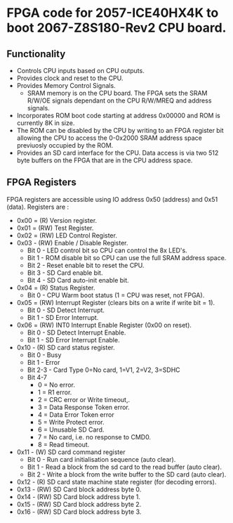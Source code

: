 # FPGA code for 2057-ICE40HX4K to boot 2067-Z8S180-Rev2 CPU board.

## Functionality

* Controls CPU inputs based on CPU outputs.
* Provides clock and reset to the CPU.
* Provides Memory Control Signals.
   - SRAM memory is on the CPU board. The FPGA sets the SRAM R/W/OE signals dependant on the CPU R/W/MREQ and address signals.
* Incorporates ROM boot code starting at address 0x00000 and ROM is currently 8K in size.
* The ROM can be disabled by the CPU by writing to an FPGA register bit allowing the CPU to access the 0-0x2000 SRAM address space previuosly occupied by the ROM.
* Provides an SD card interface for the CPU. Data access is via two 512 byte buffers on the FPGA that are in the CPU address space.


## FPGA Registers

FPGA registers are accessible using IO address 0x50 (address) and 0x51 (data). Registers are :
* 0x00 = (R)  Version register.
* 0x01 = (RW) Test Register.
* 0x02 = (RW) LED Control Register.
* 0x03 - (RW) Enable / Disable Register.
  - Bit 0 - LED control bit so CPU can control the 8x LED's.
  - Bit 1 - ROM disable bit so CPU can use the full SRAM address space.
  - Bit 2 - Reset enable bit to reset the CPU.
  - Bit 3 - SD Card enable bit.
  - Bit 4 - SD Card auto-init enable bit.
* 0x04 = (R)  Status Register.
  - Bit 0 - CPU Warm boot status (1 = CPU was reset, not FPGA).
* 0x05 = (RW) Interrupt Register (clears bits on a write if write bit = 1).
  - Bit 0 - SD Detect Interrupt.
  - Bit 1 - SD Error Interrupt.
* 0x06 = (RW) INT0 Interrupt Enable Register (0x00 on reset).
  - Bit 0 - SD Detect Interrupt Enable.
  - Bit 1 - SD Error Interrupt Enable.
* 0x10 - (R)  SD card status register.
  - Bit 0 - Busy
  - Bit 1 - Error
  - Bit 2-3 - Card Type 0=No card, 1=V1, 2=V2, 3=SDHC
  - Bit 4-7 
      - 0 = No error.
      - 1 = R1 error.
      - 2 = CRC error or Write timeout,.
      - 3 = Data Response Token error.
      - 4 = Data Error Token error
      - 5 = Write Protect error.
      - 6 = Unusable SD Card.
      - 7 = No card, i.e. no response to CMD0.
      - 8 = Read timeout.
* 0x11 - (W)  SD card command register
    - Bit 0 - Run card initialisation sequence (auto clear).
    - Bit 1 - Read a block from the sd card to the read buffer (auto clear).
    - Bit 2 - Write a block from the write buffer to the SD card (auto clear).
* 0x12 - (R)  SD card state machine state register (for decoding errors).
* 0x13 - (RW) SD Card block address byte 0.
* 0x14 - (RW) SD Card block address byte 1.
* 0x15 - (RW) SD Card block address byte 2.
* 0x16 - (RW) SD Card block address byte 3.

